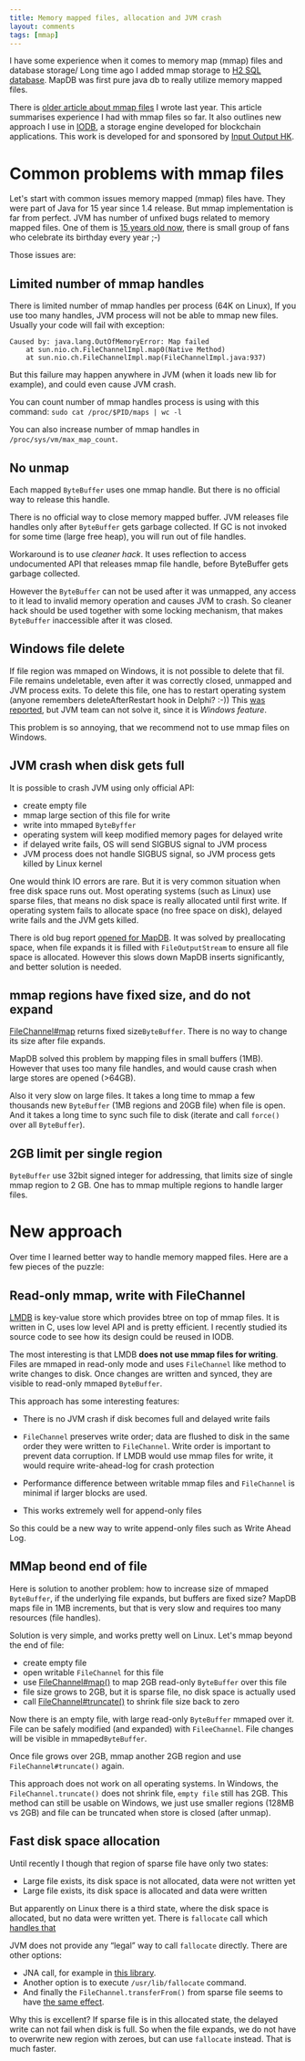 ```yaml
---
title: Memory mapped files, allocation and JVM crash
layout: comments
tags: [mmap]
---
```


I have some experience when it comes to memory map (mmap) files and database storage/
Long time ago I added mmap storage to [H2 SQL database](http://www.h2database.com).
MapDB was first pure java db to really utilize memory mapped files.

There is [older article about mmap files](http://www.mapdb.org/blog/mmap_file_and_jvm_crash/) I wrote last year.
This article summarises experience I had with mmap files so far.
It also outlines new approach I use in [IODB](https://iohk.io/blog/scorex/iodb-storage-engine/), 
a storage engine developed for blockchain applications. 
This work is developed for and sponsored by [Input Output HK](https://iohk.io/about/).

# Common problems with mmap files

Let's start with common issues memory mapped (mmap) files have. 
They were part of Java for 15 year since 1.4 release. 
But mmap implementation is  far from perfect. 
JVM has number of unfixed bugs related to memory mapped files. 
One of them is [15 years old now](http://bugs.java.com/bugdatabase/view_bug.do?bug_id=4715154), 
there is small group of fans who celebrate its birthday every year ;-)

Those issues are: 

## Limited number of mmap handles
There is limited number of mmap handles per process (64K on Linux),
If you use too many handles, JVM process will not be able to mmap new files. 
Usually your code will fail with exception:
```
Caused by: java.lang.OutOfMemoryError: Map failed
    at sun.nio.ch.FileChannelImpl.map0(Native Method)
    at sun.nio.ch.FileChannelImpl.map(FileChannelImpl.java:937)
```
But this failure may happen anywhere in JVM (when it loads new lib for example), 
and could even cause JVM crash.

You can count number of mmap handles process is using with this command: 
`sudo cat /proc/$PID/maps | wc -l` 

You can also increase number of mmap handles in `/proc/sys/vm/max_map_count`. 

## No unmap

Each mapped `ByteBuffer` uses one mmap handle. But there is no official way to release this handle.

There is no official way to close memory mapped buffer.
JVM releases file handles only after `ByteBuffer` gets garbage collected.
If GC is not invoked for some time (large free heap), you will run out of file handles.

Workaround is to use  *cleaner hack*. 
It uses reflection to access undocumented API that releases mmap file handle, before ByteBuffer gets garbage collected.

However the `ByteBuffer` can not be used after it was unmapped, any access to it lead to  invalid memory operation and causes JVM to crash. 
So cleaner hack should be used together with some locking mechanism, that makes `ByteBuffer` inaccessible after it was closed.


## Windows file delete

If file region was mmaped on Windows, it is not possible to delete that fil.
File remains undeletable, even after it was correctly closed, unmapped and JVM process exits. 
To delete this file, one has to restart operating system (anyone remembers deleteAfterRestart hook in Delphi? :-))
This [was reported](http://bugs.java.com/bugdatabase/view_bug.do?bug_id=4715154), but JVM team can not solve it, 
since it is *Windows feature*.

This problem is so annoying, that we recommend not to use mmap files on Windows.

## JVM crash when disk gets full

It is possible to crash JVM using only official API:

- create empty file
- mmap large section of this file for write
- write into mmaped `ByteByffer`
- operating system will keep modified memory pages for delayed write
- if delayed write fails, OS will send SIGBUS signal to JVM process
- JVM process does not handle SIGBUS signal, so JVM process gets killed by Linux kernel

One would think IO errors are rare. 
But it is very common situation when free disk space runs out. 
Most operating systems (such as Linux) use sparse files, 
that means no disk space is really allocated until first write.
If operating system fails to allocate space (no free space on disk), delayed write fails and the JVM gets killed. 

There is old bug report [opened for MapDB](https://github.com/jankotek/mapdb/issues/442). 
It was  solved by preallocating space, when file expands it is filled with `FileOutputStream` to ensure all file space 
is allocated. 
However this slows down MapDB inserts significantly,  and better solution is needed.
 
## mmap regions have fixed size, and do not expand

[FileChannel#map](https://docs.oracle.com/javase/8/docs/api/java/nio/channels/FileChannel.html#map-java.nio.channels.FileChannel.MapMode-long-long-) returns fixed size`ByteBuffer`. 
There is no way to change its size after file expands. 

MapDB solved this problem by mapping files in small buffers (1MB). However that uses too many file handles, and 
would cause crash when large stores are opened (>64GB).

Also it very slow on large files. It takes a long time to mmap a few thousands new `ByteBuffer` (1MB regions and 20GB file) when file is open. 
And it takes a long time to sync such file to disk (iterate and call `force()` over all `ByteBuffer`).


## 2GB limit per single region

`ByteBuffer` use 32bit signed integer for addressing, that limits size of single mmap region to 2 GB.  One has to mmap multiple regions to handle larger files. 


# New approach

Over time I learned better way to handle memory mapped files. Here are a few pieces of the puzzle:


## Read-only mmap, write with FileChannel

[LMDB](http://www.lmdb.tech/doc/) is key-value store which provides btree on top of mmap files. 
It is written in C, uses low level API and is pretty efficient. 
I recently studied its source code to see how its design could be reused in IODB. 

The most interesting is that LMDB **does not use mmap files for writing**. 
Files are mmaped in read-only mode and
uses `FileChannel` like method to write changes to disk. 
Once changes are written and synced, they are visible to read-only mmaped `ByteBuffer`.

This approach has some interesting features:

* There is no JVM crash if disk becomes full and delayed write fails

* `FileChannel` preserves write order; data are flushed to disk in the same order they were written to `FileChannel`. 
Write order is important to prevent data corruption. If LMDB would use mmap files for write, it would require  write-ahead-log for crash protection 

* Performance difference between writable mmap files and `FileChannel` is minimal if larger blocks are used. 

* This works extremely well for append-only files

So this could be a new way to write append-only files such as Write Ahead Log. 

## MMap beond end of file

Here is solution to another problem: how to increase size of mmaped `ByteBuffer`, if the underlying file expands, but buffers are fixed size?
MapDB maps file in 1MB increments, but that is very slow and requires too many resources (file handles).

Solution is very simple, and works pretty well on Linux. Let's mmap beyond the end of file:

* create empty file
* open writable `FileChannel` for this file
* use [FileChannel#map()](https://docs.oracle.com/javase/8/docs/api/java/nio/channels/FileChannel.html#map-java.nio.channels.FileChannel.MapMode-long-long-) to map 2GB read-only `ByteBuffer` over this file
* file size grows to 2GB, but it is sparse file, no disk space is actually used
* call [FileChannel#truncate()](https://docs.oracle.com/javase/8/docs/api/java/nio/channels/FileChannel.html#truncate-long-) to shrink file size back to zero

Now there is an empty file, with large read-only `ByteBuffer` mmaped over it. 
File can be safely modified (and expanded) with `FileeChannel`.
File changes will be visible in  mmaped`ByteBuffer`. 


Once file grows over 2GB,  mmap another 2GB region and use `FileChannel#truncate()` again. 

This approach does not work on all operating systems. In Windows, the `FileChannel.truncate()` does not shrink file, 
`empty file` still has 2GB. This method can still be usable on Windows, we just use smaller regions (128MB vs 2GB) and 
 file can be truncated when store is closed (after unmap).

## Fast disk space allocation

Until recently I though that region of sparse file have only two states:

* Large file exists, its disk space is not allocated, data were not written yet
* Large file exists, its disk space is allocated and data were written

But apparently on Linux there is a third state, where the disk space is allocated, but no data were written yet.
There is `fallocate` call which [handles that](http://man7.org/linux/man-pages/man2/fallocate.2.html)

JVM does not provide any “legal” way to call `fallocate` directly. There are other options: 

* JNA call, for example in [this library](https://github.com/Nithanim/mmf4j).
* Another option is to execute `/usr/lib/fallocate` command. 
* And finally the `FileChannel.transferFrom()` from sparse file seems to have [the same effect](https://groups.google.com/forum/#!topic/mechanical-sympathy/UMrKt75yOmg
).

Why this is excellent? If sparse file is in this allocated state, the delayed write can not fail when disk is full. 
So when the file expands, we do not have to overwrite new region with zeroes, but can use `fallocate` instead.
That is much faster. 